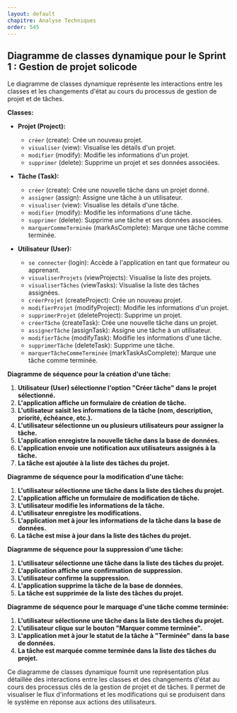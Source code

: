 ```yaml
---
layout: default
chapitre: Analyse Techniques
order: 545
---
```


## Diagramme de classes dynamique pour le Sprint 1 : Gestion de projet solicode

Le diagramme de classes dynamique représente les interactions entre les classes et les changements d'état au cours du processus de gestion de projet et de tâches.

**Classes:**

* **Projet (Project):**
    * `créer` (create): Crée un nouveau projet.
    * `visualiser` (view): Visualise les détails d'un projet.
    * `modifier` (modify): Modifie les informations d'un projet.
    * `supprimer` (delete): Supprime un projet et ses données associées.

* **Tâche (Task):**
    * `créer` (create): Crée une nouvelle tâche dans un projet donné.
    * `assigner` (assign): Assigne une tâche à un utilisateur.
    * `visualiser` (view): Visualise les détails d'une tâche.
    * `modifier` (modify): Modifie les informations d'une tâche.
    * `supprimer` (delete): Supprime une tâche et ses données associées.
    * `marquerCommeTerminée` (markAsComplete): Marque une tâche comme terminée.

* **Utilisateur (User):**
    * `se connecter` (login): Accède à l'application en tant que formateur ou apprenant.
    * `visualiserProjets` (viewProjects): Visualise la liste des projets.
    * `visualiserTâches` (viewTasks): Visualise la liste des tâches assignées.
    * `créerProjet` (createProject): Crée un nouveau projet.
    * `modifierProjet` (modifyProject): Modifie les informations d'un projet.
    * `supprimerProjet` (deleteProject): Supprime un projet.
    * `créerTâche` (createTask): Crée une nouvelle tâche dans un projet.
    * `assignerTâche` (assignTask): Assigne une tâche à un utilisateur.
    * `modifierTâche` (modifyTask): Modifie les informations d'une tâche.
    * `supprimerTâche` (deleteTask): Supprime une tâche.
    * `marquerTâcheCommeTerminée` (markTaskAsComplete): Marque une tâche comme terminée.

**Diagramme de séquence pour la création d'une tâche:**

1. **Utilisateur (User) sélectionne l'option "Créer tâche" dans le projet sélectionné.**
2. **L'application affiche un formulaire de création de tâche.**
3. **L'utilisateur saisit les informations de la tâche (nom, description, priorité, échéance, etc.).**
4. **L'utilisateur sélectionne un ou plusieurs utilisateurs pour assigner la tâche.**
5. **L'application enregistre la nouvelle tâche dans la base de données.**
6. **L'application envoie une notification aux utilisateurs assignés à la tâche.**
7. **La tâche est ajoutée à la liste des tâches du projet.**

**Diagramme de séquence pour la modification d'une tâche:**

1. **L'utilisateur sélectionne une tâche dans la liste des tâches du projet.**
2. **L'application affiche un formulaire de modification de tâche.**
3. **L'utilisateur modifie les informations de la tâche.**
4. **L'utilisateur enregistre les modifications.**
5. **L'application met à jour les informations de la tâche dans la base de données.**
6. **La tâche est mise à jour dans la liste des tâches du projet.**

**Diagramme de séquence pour la suppression d'une tâche:**

1. **L'utilisateur sélectionne une tâche dans la liste des tâches du projet.**
2. **L'application affiche une confirmation de suppression.**
3. **L'utilisateur confirme la suppression.**
4. **L'application supprime la tâche de la base de données.**
5. **La tâche est supprimée de la liste des tâches du projet.**

**Diagramme de séquence pour le marquage d'une tâche comme terminée:**

1. **L'utilisateur sélectionne une tâche dans la liste des tâches du projet.**
2. **L'utilisateur clique sur le bouton "Marquer comme terminée".**
3. **L'application met à jour le statut de la tâche à "Terminée" dans la base de données.**
4. **La tâche est marquée comme terminée dans la liste des tâches du projet.**

Ce diagramme de classes dynamique fournit une représentation plus détaillée des interactions entre les classes et des changements d'état au cours des processus clés de la gestion de projet et de tâches. Il permet de visualiser le flux d'informations et les modifications qui se produisent dans le système en réponse aux actions des utilisateurs.

